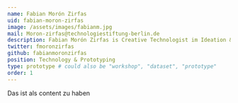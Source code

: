 ```yaml
---
name: Fabian Morón Zirfas
uid: fabian-moron-zirfas
image: /assets/images/fabianm.jpg
mail: Moron-zirfas@technologiestiftung-berlin.de
description: Fabian Morón Zirfas is Creative Technologist im Ideation & Prototyping Lab. Er arbeitet derzeit am Projekt Flusshygiene und kümmert sich darum repetitive Aufgaben von Computern anstatt von Menschen erledigen zu lassen. Er hat Kommunikationsdesign an der Fachhochschule Potsdam studiert und dort mehrere Jahre als Lehrbeauftragter und Werkstattleiter im Bereich Interfacedesign gearbeitet. Seine Interessen liegen in Systemarchitekturen und der generative Gestaltung mit Hard- und Software.
twitter: fmoronzirfas
github: fabianmoronzirfas
position: Technology & Prototyping
type: prototype # could also be "workshop", "dataset", "prototype"
order: 1
---
```



Das ist als content zu haben
